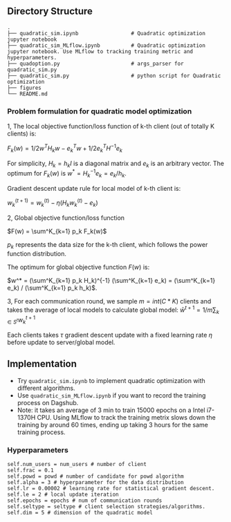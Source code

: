 ## Directory Structure
```
.
├── quadratic_sim.ipynb                 # Quadratic optimization jupyter notebook
├── quadratic_sim_MLflow.ipynb          # Quadratic optimization jupyter notebook. Use MLflow to tracking training metric and hyperparameters.
├── quadoption.py                       # args_parser for quadratic_sim.py
├── quadratic_sim.py                    # python script for Quadratic optimization
├── figures        
└── README.md
```

### Problem formulation for quadratic model optimization

1, The local objective function/loss function of k-th client (out of totally K clients) is:

$F_k(w) = 1/2 w^{T} H_k w - e^T_k w + 1/2 e^T_k H^{-1} e_k$

For simplicity, $H_k = h_k I$ is a diagonal matrix and $e_k$ is an arbitrary vector. The optimum for $F_k(w)$ is $w^* = H^{-1}_k e_k = e_k / h_k$. 

Gradient descent update rule for local model of k-th client is:

$w^{(t+1)}_k = w^{(t)}_k - \eta (H_k w^{(t)}_k - e_k)$



2, Global objective function/loss function 

$F(w) = \sum^K_{k=1} p_k F_k(w)$

$p_k$ represents the data size for the k-th client, which follows the power function distribution.

The optimum for global objective function $F(w)$ is:

$w^* = (\sum^K_{k=1} p_k H_k)^{-1} (\sum^K_{k=1} e_k) = (\sum^K_{k=1} e_k) / (\sum^K_{k=1} p_k h_k)$.



3, For each communication round, we sample $m = int(C * K)$ clients and takes the average of local models to calculate global model: $\bar{w}^{t+1} = 1/m \sum_{k \in S^t} w^{t+1}_k$

Each clients takes $\tau$ gradient descent update with a fixed learning rate $\eta$ before update to server/global model.

## Implementation

- Try `quadratic_sim.ipynb` to implement quadratic optimization with different algorithms. 
- Use `quadratic_sim_MLflow.ipynb` if you want to record the training process on Dagshub.
- Note: it takes an average of 3 min to train 15000 epochs on a Intel i7-1370H CPU. Using MLflow to track the training metrix slows down the training by around 60 times, ending up taking 3 hours for the same training process.

### Hyperparameters

```
self.num_users = num_users # number of client
self.frac = 0.1
self.powd = powd # number of candidate for powd algorithm
self.alpha = 3 # hyperparameter for the data distribution
self.lr = 0.00002 # learning rate for statistical gradient descent.
self.le = 2 # local update iteration
self.epochs = epochs # num of communication rounds
self.seltype = seltype # client selection strategies/algorithms.
self.dim = 5 # dimension of the quadratic model
```
